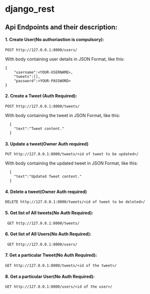 # django_rest

## Api Endpoints and their description:

#### 1. Create User(No authoriastion is compulsory):

   ` POST http://127.0.0.1:8000/users/ `

   With body containing user details in JSON Format, like this:

  ``` 
  {
      "username":<YOUR-USERNAME>,
      "tweets":[],
      "password":<YOUR-PASSWORD>
  }
  ```
  
#### 2. Create a Tweet (Auth Required):
  
   ` POST http://127.0.0.1:8000/tweets/ `
   
  With body containing the tweet in JSON Format, like this:
  
  ``` 
    {
      "text":"Tweet content."
    }
  ```
  

#### 3. Update a tweet(Owner Auth required)

 ` PUT http://127.0.0.1:8000/tweets/<id of tweet to be updated>/ `
 
   With body containing the updated tweet in JSON Format, like this:
  
  ``` 
    {
      "text":"Updated Tweet content."
    }
  ```
  
  
#### 4. Delete a tweet(Owner Auth required)

  ` DELETE http://127.0.0.1:8000/tweets/<id of tweet to be deleted>/ `
 
  
#### 5. Get list of All tweets(No Auth Required):
  
   ` GET http://127.0.0.1:8000/tweets/`
   
   
#### 6. Get list of All Users(No Auth Required):

   ` GET http://127.0.0.1:8000/users/`
   
   
#### 7. Get a particular Tweet(No Auth Required):
 
  ` GET http://127.0.0.1:8000/tweets/<id of the tweet>/ `


#### 8. Get a particular User(No Auth Required):
 
  ` GET http://127.0.0.1:8000/users/<id of the user>/ `
  


 

